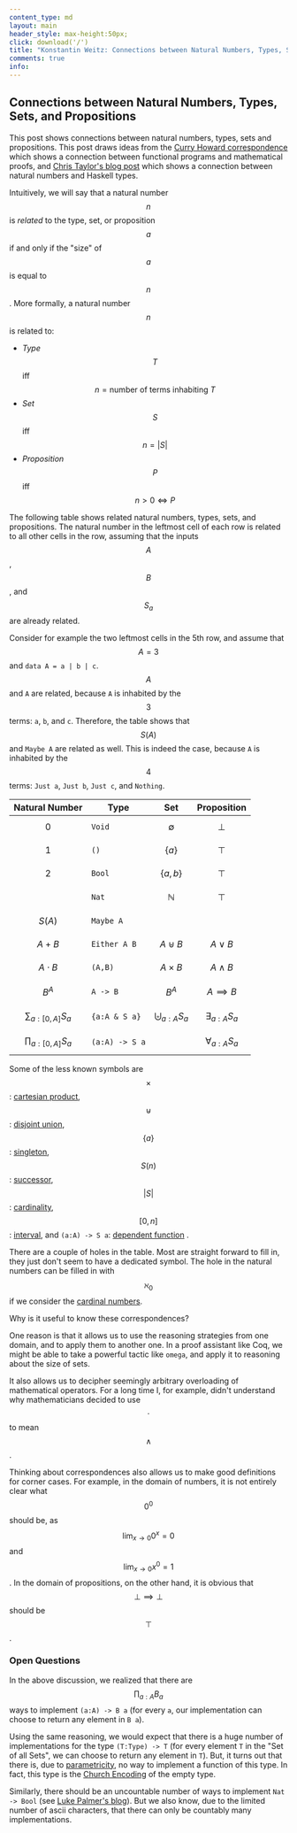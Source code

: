 ```yaml
---
content_type: md
layout: main
header_style: max-height:50px;
click: download('/')
title: "Konstantin Weitz: Connections between Natural Numbers, Types, Sets, and Propositions"
comments: true
info:
---
```


Connections between Natural Numbers, Types, Sets, and Propositions
------------------------------------------------------------------

This post shows connections between natural numbers, types, sets and propositions. This post draws ideas from the [Curry Howard correspondence][CURRY] which shows a connection between functional programs and mathematical proofs, and [Chris Taylor's blog post][CHRIS] which shows a connection between natural numbers and Haskell types.

<!--more-->

Intuitively, we will say that a natural number $$n$$ is _related_ to the type, set, or proposition $$a$$ if and only if the "size" of $$a$$ is equal to $$n$$. More formally, a natural number $$n$$ is related to:

- _Type_ $$T$$        iff $$ n = \text{number of terms inhabiting } T $$
- _Set_ $$S$$         iff $$ n = \vert S \vert $$
- _Proposition_ $$P$$ iff $$ n > 0 \iff P $$

The following table shows related natural numbers, types, sets, and propositions. The natural number in the leftmost cell of each row is related to all other cells in the row, assuming that the inputs $$A$$, $$B$$, and $$S_a$$ are already related.

Consider for example the two leftmost cells in the 5th row, and assume that $$A=3$$ and `data A = a | b | c`. 
$$A$$ and `A` are related, because `A` is inhabited by the $$3$$ terms: `a`, `b`, and `c`. Therefore, the table shows that $$S(A)$$ and `Maybe A` are related as well. This is indeed the case, because `A` is inhabited by the $$4$$ terms: `Just a`, `Just b`, `Just c`, and `Nothing`.

Natural Number              | Type           | Set                        | Proposition
----------------------------|----------------|----------------------------|------------------
 $$ 0 $$                    | `Void`         | $$ \emptyset $$            | $$ \bot $$ 
 $$ 1 $$                    | `()`           | $$ \{ a \} $$              | $$ \top $$ 
 $$ 2 $$                    | `Bool`         | $$ \{ a,b \} $$            | $$ \top $$ 
                            | `Nat`          | $$ \mathbb{N} $$           | $$ \top $$
 $$ S(A) $$                 | `Maybe A`      |                            | 
 $$ A + B $$                | `Either A B`   | $$ A \uplus B $$           | $$ A \vee B $$
 $$ A \cdot B $$            | `(A,B)`        | $$ A \times B $$           | $$ A \wedge B $$
 $$ B^A $$                  | `A -> B`       | $$ B^A $$                  | $$ A \implies B $$
 $$ \sum_{a:[0,A]}{S_a}  $$ | `{a:A & S a}`  | $$ \biguplus_{a:A}{S_a} $$ | $$ \exists_{a:A}{S_a} $$
 $$ \prod_{a:[0,A]}{S_a} $$ | `(a:A) -> S a` |                            | $$ \forall_{a:A}{S_a} $$

Some of the less known symbols are
$$ \times $$:        [cartesian product][CROSS],
$$ \uplus $$:        [disjoint union][UPLUS],
$$ \{ a \} $$:       [singleton][SINGL],
$$ S(n) $$:          [successor][SUCC],
$$ \vert S \vert $$: [cardinality][CARD],
$$ [0,n] $$:         [interval][INTV], and
`(a:A) -> S a`:      [dependent function][DEP]
.

There are a couple of holes in the table. Most are straight forward to fill in,
they just don't seem to have a dedicated symbol. The hole in
the natural numbers can be filled in with $$\aleph_0$$ if we consider the 
[cardinal numbers][CARDINAL].

Why is it useful to know these correspondences? 

One reason is that it allows us to use the reasoning strategies from one domain,
and to apply them to another one. In a proof assistant like Coq, we might be
able to take a powerful tactic like `omega`, and apply it to reasoning about the
size of sets.

It also allows us to decipher seemingly arbitrary overloading of mathematical
operators. For a long time I, for example, didn't understand why
mathematicians decided to use $$\cdot$$ to mean $$\wedge$$.

Thinking about correspondences also allows us to make good definitions for corner
cases. For example, in the domain of numbers, it is not entirely clear
what $$0^0$$ should be, as 
  $$\lim_{x \to 0}{0^x} = 0$$ and 
  $$\lim_{x \to 0}{x^0} = 1$$.
In the domain of propositions, on the other hand, it is obvious that
$$\bot \implies \bot$$ should be $$\top$$.

### Open Questions

In the above discussion, we realized that there are $$\prod_{a:A}{B_a}$$ ways
to implement `(a:A) -> B a` (for every `a`, our implementation can choose to
return any element in `B a`).

Using the same reasoning, we would expect that there is a huge number of 
implementations for the type `(T:Type) -> T` (for every element `T` in the 
"Set of all Sets", we can choose to return any element in `T`).
But, it turns out that there is, due to [parametricity][PARAM], no 
way to implement a function of this type. In fact, this type is the
[Church Encoding][CHURCH] of the empty type.

Similarly, there should be an uncountable number of ways to implement 
`Nat -> Bool` (see [Luke Palmer's blog][LUKE]). But we also know, due to the 
limited number of ascii characters, that there can only be countably many 
implementations.

[CURRY]: http://en.wikipedia.org/wiki/Curry%E2%80%93Howard_correspondence
[CROSS]: http://en.wikipedia.org/wiki/Cartesian_product
[UPLUS]: http://en.wikipedia.org/wiki/Disjoint_union
[SINGL]: http://en.wikipedia.org/wiki/Singleton_(mathematics)
[SUCC]: http://en.wikipedia.org/wiki/Successor_function
[CARD]: http://en.wikipedia.org/wiki/Cardinality
[INTV]: http://en.wikipedia.org/wiki/Interval_(mathematics)
[PARAM]: http://en.wikipedia.org/wiki/Parametricity
[CHURCH]: http://en.wikipedia.org/wiki/Church_encoding
[LUKE]: http://lukepalmer.wordpress.com/2012/01/26/computably-uncountable/
[ORDINAL]: http://en.wikipedia.org/wiki/Ordinal_number
[CARDINAL]: http://en.wikipedia.org/wiki/Cardinal_number
[CHRIS]: http://chris-taylor.github.io/blog/2013/02/10/the-algebra-of-algebraic-data-types/
[DEP]: http://en.wikipedia.org/wiki/Dependent_type
